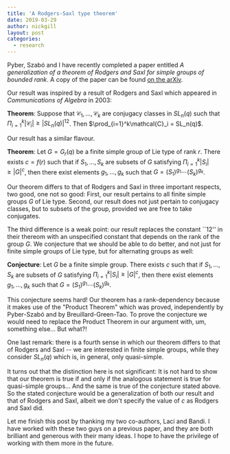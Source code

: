 ```yaml
---
title: 'A Rodgers-Saxl type theorem'
date: 2019-03-29
author: nickgill
layout: post
categories:
  - research
---
```


<script type="text/x-mathjax-config">
    MathJax.Hub.Config({
      tex2jax: {
        skipTags: ['script', 'noscript', 'style', 'textarea', 'pre'],
        inlineMath: [['$','$']]
      }
    });
  </script>
  <script src="https://cdn.mathjax.org/mathjax/latest/MathJax.js?config=TeX-AMS-MML_HTMLorMML" type="text/javascript"></script>

Pyber, Szabó and I have recently completed a paper entitled *A generalization of a theorem of Rodgers and Saxl for simple groups of bounded rank*. A copy of the paper can be found <a href = "https://arxiv.org/abs/1901.09255">on the arXiv</a>.

Our result was inspired by a result of Rodgers and Saxl which appeared in *Communications of Algebra* in 2003:

**Theorem**: Suppose that $\mathcal{C}_1,\dots, \mathcal{C}_k$ are conjugacy classes in $SL_n(q)$ such that $\Pi_{i=1}^k |\mathcal{C}_i|\geq |SL_n(q)|^{12}$. Then $\prod_{i=1}^k\mathcal{C}_i = SL_n(q)$.

Our result has a similar flavour.

**Theorem**: Let $G=G_r(q)$ be a finite simple group of Lie type of rank $r$. There exists $c=f(r)$ such that if $S_1,\dots, S_k$ are subsets of $G$ satisfying 
$\Pi_{i=1}^k|S_i|\geq|G|^c$, then there exist elements $g_1,\dots, g_k$ such that $G=(S_1)^{g_1}\cdots (S_k)^{g_k}$.

Our theorem differs to that of Rodgers and Saxl in three important respects, two good, one not so good: First, our result pertains to all finite simple groups $G$ of Lie type. Second, our result does not just pertain to conjugacy classes, but to subsets of the group, provided we are free to take conjugates.

The third difference is a weak point: our result replaces the constant ``12''  in their thereom with an unspecified constant that depends on the rank of the group $G$. We conjecture that we should be able to do better, and not just for finite simple groups of Lie type, but for alternating groups as well:

**Conjecture**: Let $G$ be a finite simple group. There exists $c$ such that if $S_1,\dots, S_k$ are  subsets of $G$ satisfying 
$\Pi_{i=1}^k|S_i|\geq|G|^c$, then there exist elements $g_1,\dots, g_k$ such that $G=(S_1)^{g_1}\cdots (S_k)^{g_k}$.

This conjecture seems hard! Our theorem has a rank-dependency because it makes use of the "Product Theorem" which was proved, independently by Pyber-Szabó and by Breuillard-Green-Tao. To prove the conjecture we would need to replace the Product Theorem in our argument with, um, something else... But what?!

One last remark: there is a fourth sense in which our theorem differs to that of Rodgers and Saxl -- we are interested in finite simple groups, while they consider $SL_n(q)$ which is, in general, only quasi-simple. 

It turns out that the distinction here is not significant: It is not hard to show that our theorem is true if and only if the analogous statement is true for quasi-simple groups... And the same is true of the conjecture stated above. So the stated conjecture would be a generalization of both our result and that of Rodgers and Saxl, albeit we don't specify the value of $c$ as Rodgers and Saxl did.

Let me finish this post by thanking my two co-authors, Laci and Bandi. I have worked with these two guys on a previous paper, and they are both brilliant and generous with their many ideas. I hope to have the privilege of working with them more in the future.


